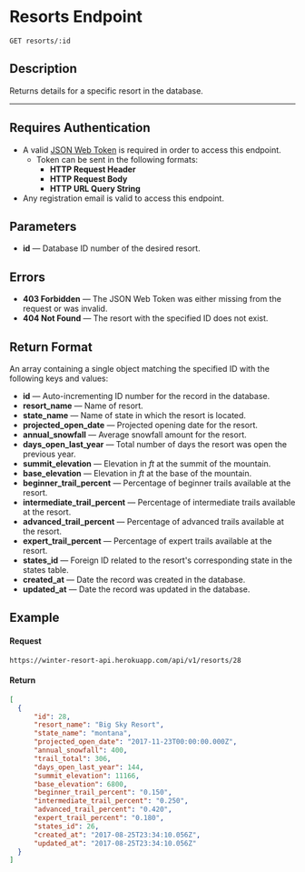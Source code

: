 # Resorts Endpoint

```
GET resorts/:id
```

## Description
Returns details for a specific resort in the database.

---

## Requires Authentication
- A valid [JSON Web Token](https://jwt.io/) is required in order to access this endpoint.
  - Token can be sent in the following formats:
    - **HTTP Request Header**
    - **HTTP Request Body**
    - **HTTP URL Query String**
- Any registration email is valid to access this endpoint.

## Parameters
- **id** — Database ID number of the desired resort.

## Errors
- **403 Forbidden** — The JSON Web Token was either missing from the request or was invalid.
- **404 Not Found** — The resort with the specified ID does not exist.

## Return Format
An array containing a single object matching the specified ID with the following keys and values:

- **id** — Auto-incrementing ID number for the record in the database.
- **resort_name** — Name of resort.
- **state_name** — Name of state in which the resort is located.
- **projected_open_date** — Projected opening date for the resort.
- **annual_snowfall** — Average snowfall amount for the resort.
- **days_open_last_year** — Total number of days the resort was open the previous year.
- **summit_elevation** — Elevation in _ft_ at the summit of the mountain.
- **base_elevation** — Elevation in _ft_ at the base of the mountain.
- **beginner_trail_percent** — Percentage of beginner trails available at the resort.
- **intermediate_trail_percent** — Percentage of intermediate trails available at the resort.
- **advanced_trail_percent** — Percentage of advanced trails available at the resort.
- **expert_trail_percent** — Percentage of expert trails available at the resort.
- **states_id** — Foreign ID related to the resort's corresponding state in the states table.
- **created_at** — Date the record was created in the database.
- **updated_at** — Date the record was updated in the database.

## Example

#### Request
```
https://winter-resort-api.herokuapp.com/api/v1/resorts/28
```

#### Return
```json
[
  {
      "id": 28,
      "resort_name": "Big Sky Resort",
      "state_name": "montana",
      "projected_open_date": "2017-11-23T00:00:00.000Z",
      "annual_snowfall": 400,
      "trail_total": 306,
      "days_open_last_year": 144,
      "summit_elevation": 11166,
      "base_elevation": 6800,
      "beginner_trail_percent": "0.150",
      "intermediate_trail_percent": "0.250",
      "advanced_trail_percent": "0.420",
      "expert_trail_percent": "0.180",
      "states_id": 26,
      "created_at": "2017-08-25T23:34:10.056Z",
      "updated_at": "2017-08-25T23:34:10.056Z"
  }
]
```
